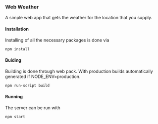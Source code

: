 ### Web Weather ###

A simple web app that gets the weather for the location that you supply.


#### Installation ####

Installing of all the necessary packages is done via
```bash
npm install
```


#### Buiding ####

Building is done through web pack. With production builds automatically generated if NODE_ENV=production.
```bash
npm run-script build
```

#### Running ####

The server can be run with 
```bash
npm start
```
